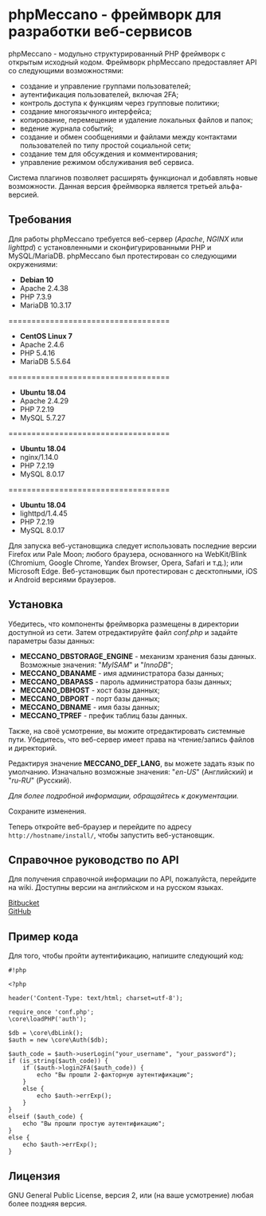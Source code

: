 # phpMeccano - фреймворк для разработки веб-сервисов #

phpMeccano - модульно структурированный PHP фреймворк с открытым исходный кодом. Фреймворк phpMeccano предоставляет API co следующими возможностями:

* создание и управление группами пользователей;
* аутентификация пользователей, включая 2FA;
* контроль доступа к функциям через групповые политики;
* создание многоязычного интерфейса;
* копирование, перемещение и удаление локальных файлов и папок;
* ведение журнала событий;
* создание и обмен сообщениями и файлами между контактами пользователей по типу простой социальной сети;
* создание тем для обсуждения и комментирования;
* управление режимом обслуживания веб сервиса.

Система плагинов позволяет расширять функционал и добавлять новые возможности. Данная версия фреймворка является третьей альфа-версией.

## Требования ##

Для работы phpMeccano требуется веб-сервер (*Apache*, *NGINX* или *lighttpd*) с установленными и сконфигурированными PHP и MySQL/MariaDB.
phpMeccano был протестирован со следующими окружениями:

* **Debian 10**
* Apache 2.4.38
* PHP 7.3.9 
* MariaDB 10.3.17

===================================

* **CentOS Linux 7**
* Apache 2.4.6
* PHP 5.4.16 
* MariaDB 5.5.64

===================================

* **Ubuntu 18.04**
* Apache 2.4.29
* PHP 7.2.19
* MySQL 5.7.27

===================================

* **Ubuntu 18.04**
* nginx/1.14.0
* PHP 7.2.19
* MySQL 8.0.17

===================================

* **Ubuntu 18.04**
* lighttpd/1.4.45
* PHP 7.2.19
* MySQL 8.0.17

Для запуcка веб-установщика следует использовать последние версии Firefox или Pale Moon; любого браузера, основанного на WebKit/Blink (Chromium, Google Chrome, Yandex Browser, Opera, Safari и т.д.); или Microsoft Edge. Веб-установщик был протестирован с десктопными, iOS и Android версиями браузеров.

## Установка ##

Убедитесь, что компоненты фреймворка размещены в директории доступной из сети. Затем отредактируйте файл *conf.php* и задайте параметры базы данных:

* **MECCANO_DBSTORAGE_ENGINE** - механизм хранения базы данных. Возможные значения: "*MyISAM*" и "*InnoDB*";
* **MECCANO_DBANAME** - имя администратора базы данных;
* **MECCANO_DBAPASS** - пароль администратора базы данных;
* **MECCANO_DBHOST** - хост базы данных;
* **MECCANO_DBPORT** - порт базы данных;
* **MECCANO_DBNAME** - имя базы данных;
* **MECCANO_TPREF** - префик таблиц базы данных.

Также, на своё усмотрение, вы можите отредактировать системные пути. Убедитесь, что веб-сервер имеет права на чтение/запись файлов и директорий.

Редактируя значение **MECCANO_DEF_LANG**, вы можете задать язык по умолчанию. Изначально возможные значения: "*en-US*" (Английский) и "*ru-RU*" (Русский).

*Для более подробной информации, обращайтесь к документации.*

Сохраните изменения.

Теперь откройте веб-браузер и перейдите по адресу ```http://hostname/install/```, чтобы запустить веб-установщик.

## Справочное руководство по API ##

Для получения справочной информации по API, пожалуйста, перейдите на wiki. Доступны версии на английском и на русском языках.

[Bitbucket](https://bitbucket.org/azexmail/phpmeccano/wiki)  
[GitHub](https://github.com/azex/phpmeccano/wiki)

## Пример кода ##

Для того, чтобы пройти аутентификацию, напишите следующий код:

```
#!php

<?php

header('Content-Type: text/html; charset=utf-8');

require_once 'conf.php';
\core\loadPHP('auth');

$db = \core\dbLink();
$auth = new \core\Auth($db);

$auth_code = $auth->userLogin("your_username", "your_password");
if (is_string($auth_code)) {
    if ($auth->login2FA($auth_code)) {
        echo "Вы прошли 2-факторную аутентификацию";
    }
    else {
        echo $auth->errExp();
    }
}
elseif ($auth_code) {
    echo "Вы прошли простую аутентификацию";
}
else {
    echo $auth->errExp();
}
```

## Лицензия ##

GNU General Public License, версия 2, или (на ваше усмотрение) любая более поздняя версия.

